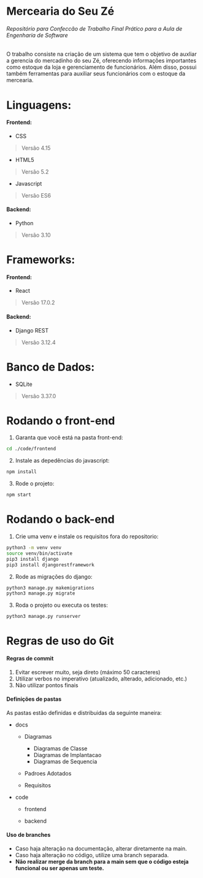 # Mercearia do Seu Zé
###### Repositório para Confeccão de Trabalho Final Prático para a Aula de Engenharia de Software

O trabalho consiste na criação de um sistema que tem o objetivo de auxliar a gerencia do mercadinho do seu Zé, oferecendo informações importantes como estoque da loja e gerenciamento de funcionários. Além disso, possui também ferramentas para auxiliar seus funcionários com o estoque da mercearia.

# Linguagens:
#### Frontend:
- CSS
> Versão 4.15
- HTML5
> Versão 5.2
- Javascript
> Versão ES6
#### Backend:
- Python
> Versão 3.10

# Frameworks:
#### Frontend:
- React
> Versão 17.0.2
#### Backend:
- Django REST 
> Versão 3.12.4

# Banco de Dados:
- SQLite
> Versão 3.37.0 

# Rodando o front-end

1. Garanta que você está na pasta front-end:

```sh
cd ./code/frontend
```

2. Instale as depedências do javascript:

```sh
npm install
```

3. Rode o projeto:

```sh
npm start
```


# Rodando o back-end

1. Crie uma venv e instale os requisitos fora do repositorio:

```sh
python3 -m venv venv
source venv/bin/activate
pip3 install django
pip3 install djangorestframework
```

2. Rode as migrações do django:

```sh
python3 manage.py makemigrations
python3 manage.py migrate
```

3. Roda o projeto ou executa os testes:

```sh
python3 manage.py runserver
```

# Regras de uso do Git
#### Regras de commit

1. Evitar escrever muito, seja direto (máximo 50 caracteres)
2. Utilizar verbos no imperativo (atualizado, alterado, adicionado, etc.)
3. Não utilizar pontos finais

#### Definições de pastas

As pastas estão definidas e distribuidas da seguinte maneira:
- docs
  - Diagramas
    - Diagramas de Classe
    - Diagramas de Implantacao
    - Diagramas de Sequencia
 
  - Padroes Adotados

  - Requisitos

- code
  - frontend
 
  - backend

#### Uso de branches

- Caso haja alteração na documentação, alterar diretamente na main.
- Caso haja alteração no código, utilize uma branch separada. 
- **Não realizar merge da branch para a main sem que o código esteja funcional ou ser apenas um teste.** 

